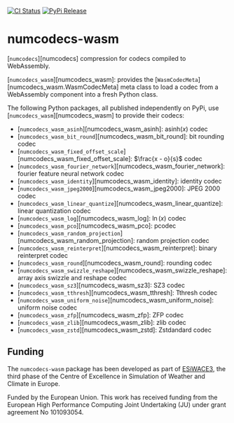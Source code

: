 [![CI Status]][workflow] [![PyPi Release]][pypi]

[CI Status]: https://img.shields.io/github/actions/workflow/status/juntyr/numcodecs-rs/ci.yml?branch=main
[workflow]: https://github.com/juntyr/numcodecs-rs/actions/workflows/ci.yml?query=branch%3Amain

[PyPi Release]: https://img.shields.io/pypi/v/numcodecs-wasm.svg
[pypi]: https://pypi.python.org/pypi/numcodecs-wasm

# numcodecs-wasm

[`numcodecs`][numcodecs] compression for codecs compiled to WebAssembly.

[`numcodecs_wasm`][numcodecs_wasm]: provides the [`WasmCodecMeta`][numcodecs_wasm.WasmCodecMeta] meta class to load a codec from a WebAssembly component into a fresh Python class.

The following Python packages, all published independently on PyPi, use [`numcodecs_wasm`][numcodecs_wasm] to provide their codecs:

- [`numcodecs_wasm_asinh`][numcodecs_wasm_asinh]: $\text{asinh}(x)$ codec
- [`numcodecs_wasm_bit_round`][numcodecs_wasm_bit_round]: bit rounding codec
- [`numcodecs_wasm_fixed_offset_scale`][numcodecs_wasm_fixed_offset_scale]: $\frac{x - o}{s}$ codec
- [`numcodecs_wasm_fourier_network`][numcodecs_wasm_fourier_network]: fourier feature neural network codec
- [`numcodecs_wasm_identity`][numcodecs_wasm_identity]: identity codec
- [`numcodecs_wasm_jpeg2000`][numcodecs_wasm_jpeg2000]: JPEG 2000 codec
- [`numcodecs_wasm_linear_quantize`][numcodecs_wasm_linear_quantize]: linear quantization codec
- [`numcodecs_wasm_log`][numcodecs_wasm_log]: $\ln(x)$ codec
- [`numcodecs_wasm_pco`][numcodecs_wasm_pco]: pcodec
- [`numcodecs_wasm_random_projection`][numcodecs_wasm_random_projection]: random projection codec
- [`numcodecs_wasm_reinterpret`][numcodecs_wasm_reinterpret]: binary reinterpret codec
- [`numcodecs_wasm_round`][numcodecs_wasm_round]: rounding codec
- [`numcodecs_wasm_swizzle_reshape`][numcodecs_wasm_swizzle_reshape]: array axis swizzle and reshape codec
- [`numcodecs_wasm_sz3`][numcodecs_wasm_sz3]: SZ3 codec
- [`numcodecs_wasm_tthresh`][numcodecs_wasm_tthresh]: Tthresh codec
- [`numcodecs_wasm_uniform_noise`][numcodecs_wasm_uniform_noise]: uniform noise codec
- [`numcodecs_wasm_zfp`][numcodecs_wasm_zfp]: ZFP codec
- [`numcodecs_wasm_zlib`][numcodecs_wasm_zlib]: zlib codec
- [`numcodecs_wasm_zstd`][numcodecs_wasm_zstd]: Zstdandard codec

## Funding

The `numcodecs-wasm` package has been developed as part of [ESiWACE3](https://www.esiwace.eu), the third phase of the Centre of Excellence in Simulation of Weather and Climate in Europe.

Funded by the European Union. This work has received funding from the European High Performance Computing Joint Undertaking (JU) under grant agreement No 101093054.
